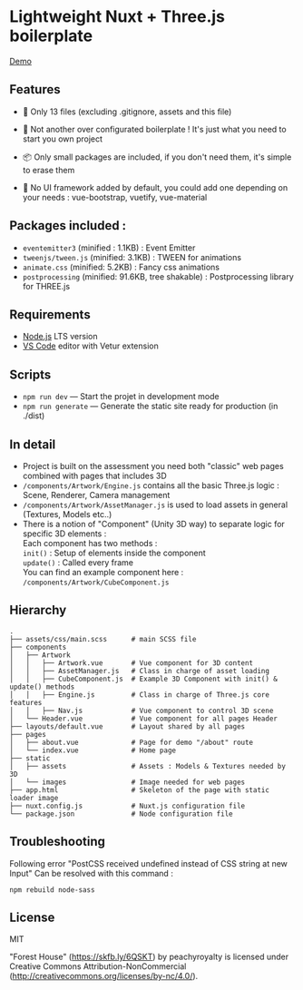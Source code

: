 
# Lightweight Nuxt + Three.js boilerplate

<a href="http://nuxt-threejs-starter-pack.anat.fr/">Demo</a>

## Features
- :balloon: Only 13 files (excluding .gitignore, assets and this file)  
  
- :place_of_worship: Not another over configurated boilerplate ! It's just what you need to start you own project  
- :package: Only small packages are included, if you don't need them, it's simple to erase them  
- :art: No UI framework added by default, you could add one depending on your needs : vue-bootstrap, vuetify, vue-material  

## Packages included :  
- `eventemitter3` (minified : 1.1KB) : Event Emitter
- `tweenjs/tween.js` (minified: 3.1KB) : TWEEN for animations
- `animate.css` (minified: 5.2KB) : Fancy css animations
- `postprocessing` (minified: 91.6KB, tree shakable) : Postprocessing library for THREE.js

## Requirements

- [Node.js](https://nodejs.org/) LTS version
- [VS Code](https://code.visualstudio.com/) editor with Vetur extension

## Scripts

- `npm run dev` — Start the projet in development mode
- `npm run generate` — Generate the static site ready for production (in ./dist)

## In detail

- Project is built on the assessment you need both "classic" web pages combined with pages that includes 3D
- `/components/Artwork/Engine.js` contains all the basic Three.js logic : Scene, Renderer, Camera management
- `/components/Artwork/AssetManager.js` is used to load assets in general (Textures, Models etc..)
- There is a notion of "Component" (Unity 3D way) to separate logic for specific 3D elements :  
Each component has two methods :  
`init()` : Setup of elements inside the component   
`update()` : Called every frame   
You can find an example component here : `/components/Artwork/CubeComponent.js`   

## Hierarchy
    .
    ├── assets/css/main.scss      # main SCSS file
    ├── components
    │   ├── Artwork  
    │   │   ├── Artwork.vue       # Vue component for 3D content
    │   │   ├── AssetManager.js   # Class in charge of asset loading
    │   │   ├── CubeComponent.js  # Example 3D Component with init() & update() methods
    │   │   ├── Engine.js         # Class in charge of Three.js core features
    │   │   ├── Nav.js            # Vue component to control 3D scene
    │   └── Header.vue            # Vue component for all pages Header
    ├── layouts/default.vue       # Layout shared by all pages
    ├── pages
    │   ├── about.vue             # Page for demo "/about" route
    │   └── index.vue             # Home page
    ├── static
    │   ├── assets                # Assets : Models & Textures needed by 3D
    │   └── images                # Image needed for web pages
    ├── app.html                  # Skeleton of the page with static loader image
    ├── nuxt.config.js            # Nuxt.js configuration file
    └── package.json              # Node configuration file

## Troubleshooting
Following error "PostCSS received undefined instead of CSS string at new Input"
Can be resolved with this command :
```
npm rebuild node-sass
```

## License

MIT   
  
"Forest House" (https://skfb.ly/6QSKT) by peachyroyalty is licensed under Creative Commons Attribution-NonCommercial (http://creativecommons.org/licenses/by-nc/4.0/).
